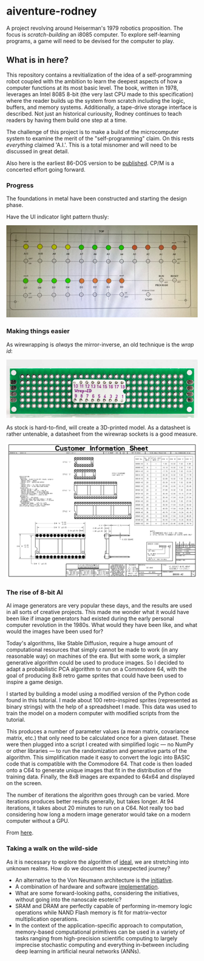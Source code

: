 # aiventure-rodney

A project revolving around Heiserman's 1979 robotics proposition. The focus is _scratch-building_ an i8085 computer. To explore self-learning programs, a game will need to be devised for the computer to play.

## What is in here?

This repository contains a revitialization of the idea of a self-programming robot coupled with the ambition to learn the deepest aspects of how a computer functions at its most basic level. The book, written in 1978, leverages an Intel 8085 8-bit (the very last CPU made to this specification) where the reader builds up the system from scratch including the logic, buffers, and memory systems. Additionally, a tape-drive storage interface is described. Not just an historical curiousity, Rodney continues to teach readers by having them build one step at a time.

The challenge of this project is to make a build of the microcomputer system to examine the merit of the "self-programming" claim. On this rests *everything* claimed 'A.I.'. This is a total misnomer and will need to be discussed in great detail.

Also here is the earliest 86-DOS version to be [published](/software/ReadMe.md). CP/M is a concerted effort going forward.

### Progress

The foundations in metal have been constructed and starting the design phase.

Have the UI indicator light pattern thusly:

![pattern](/images/indicating-pattern.jpg)

### Making things easier

As wirewrapping is _always_ the mirror-inverse, an old technique is the _wrap id_:

![image](/models/wrap-id-18-relative.png)

As stock is hard-to-find, will create a 3D-printed model. As a datasheet is rather untenable, a datasheet from the wirewrap sockets is a good measure.

![image](/models/ww-sockets.jpg)

### The rise of 8-bit AI

AI image generators are very popular these days, and the results are used in all sorts of creative projects. This made me wonder what it would have been like if image generators had existed during the early personal computer revolution in the 1980s. What would they have been like, and what would the images have been used for?

Today's algorithms, like Stable Diffusion, require a huge amount of computational resources that simply cannot be made to work (in any reasonable way) on machines of the era. But with some work, a simpler generative algorithm could be used to produce images. So I decided to adapt a probabilistic PCA algorithm to run on a Commodore 64, with the goal of producing 8x8 retro game sprites that could have been used to inspire a game design.

I started by building a model using a modified version of the Python code found in this tutorial. I made about 100 retro-inspired sprites (represented as binary strings) with the help of a spreadsheet I made. This data was used to train the model on a modern computer with modified scripts from the tutorial.

This produces a number of parameter values (a mean matrix, covariance matrix, etc.) that only need to be calculated once for a given dataset. These were then plugged into a script I created with simplified logic — no NumPy or other libraries — to run the randomization and generative parts of the algorithm. This simplification made it easy to convert the logic into BASIC code that is compatible with the Commodore 64. That code is then loaded onto a C64 to generate unique images that fit in the distribution of the training data. Finally, the 8x8 images are expanded to 64x64 and displayed on the screen.

The number of iterations the algorithm goes through can be varied. More iterations produces better results generally, but takes longer. At 94 iterations, it takes about 20 minutes to run on a C64. Not really too bad considering how long a modern image generator would take on a modern computer without a GPU.

From [here](https://hackaday.io/project/195819-commodore-64-ai-image-generator).

### Taking a walk on the wild-side

As it is necessary to explore the algorithm of [ideal](https://github.com/cartheur/ideal), we are stretching into unknown realms. How do we document this unexpected journey?

* An alternative to the Von Neumann architecture is the [initiative](/literature/s41565-020-0738-x.pdf).
* A combination of hardware and software [implementation](https://en.wikipedia.org/wiki/In-memory_processing).
* What are some forward-looking paths, considering the initiatives, without going into the nanoscale esoteric?
* SRAM and DRAM are perfectly capable of performing in-memory logic operations while NAND Flash memory is fit for matrix–vector multiplication operations.
* In the context of the application-specific approach to computation, memory-based computational primitives can be used in a variety of tasks ranging from high-precision scientific computing to largely imprecise stochastic computing and everything in-between including deep learning in artificial neural networks (ANNs). 